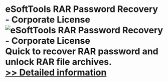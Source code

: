 # eSoftTools RAR Password Recovery - Corporate License<br />![eSoftTools RAR Password Recovery - Corporate License](https://mycommerce.akamaized.net/api/pimages/P300975853/BIG/300975853.PNG)<br />Quick to recover RAR password and unlock RAR file archives.<br />[>> Detailed information](https://secure.shareit.com/shareit/product.html?productid=300975853&affiliateid=200057808)